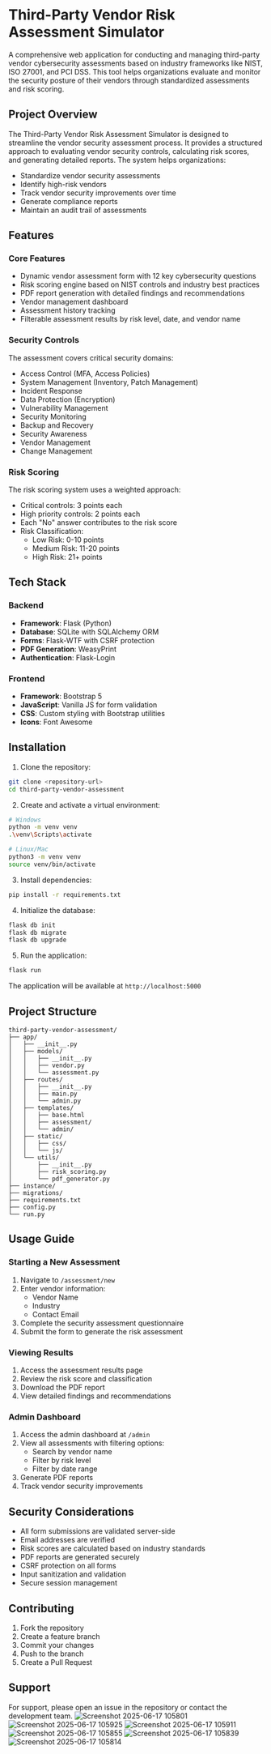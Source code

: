 # Third-Party Vendor Risk Assessment Simulator

A comprehensive web application for conducting and managing third-party vendor cybersecurity assessments based on industry frameworks like NIST, ISO 27001, and PCI DSS. This tool helps organizations evaluate and monitor the security posture of their vendors through standardized assessments and risk scoring.

## Project Overview

The Third-Party Vendor Risk Assessment Simulator is designed to streamline the vendor security assessment process. It provides a structured approach to evaluating vendor security controls, calculating risk scores, and generating detailed reports. The system helps organizations:

- Standardize vendor security assessments
- Identify high-risk vendors
- Track vendor security improvements over time
- Generate compliance reports
- Maintain an audit trail of assessments

## Features

### Core Features
- Dynamic vendor assessment form with 12 key cybersecurity questions
- Risk scoring engine based on NIST controls and industry best practices
- PDF report generation with detailed findings and recommendations
- Vendor management dashboard
- Assessment history tracking
- Filterable assessment results by risk level, date, and vendor name

### Security Controls
The assessment covers critical security domains:
- Access Control (MFA, Access Policies)
- System Management (Inventory, Patch Management)
- Incident Response
- Data Protection (Encryption)
- Vulnerability Management
- Security Monitoring
- Backup and Recovery
- Security Awareness
- Vendor Management
- Change Management

### Risk Scoring
The risk scoring system uses a weighted approach:
- Critical controls: 3 points each
- High priority controls: 2 points each
- Each "No" answer contributes to the risk score
- Risk Classification:
  - Low Risk: 0-10 points
  - Medium Risk: 11-20 points
  - High Risk: 21+ points

## Tech Stack

### Backend
- **Framework**: Flask (Python)
- **Database**: SQLite with SQLAlchemy ORM
- **Forms**: Flask-WTF with CSRF protection
- **PDF Generation**: WeasyPrint
- **Authentication**: Flask-Login

### Frontend
- **Framework**: Bootstrap 5
- **JavaScript**: Vanilla JS for form validation
- **CSS**: Custom styling with Bootstrap utilities
- **Icons**: Font Awesome

## Installation

1. Clone the repository:
```bash
git clone <repository-url>
cd third-party-vendor-assessment
```

2. Create and activate a virtual environment:
```bash
# Windows
python -m venv venv
.\venv\Scripts\activate

# Linux/Mac
python3 -m venv venv
source venv/bin/activate
```

3. Install dependencies:
```bash
pip install -r requirements.txt
```

4. Initialize the database:
```bash
flask db init
flask db migrate
flask db upgrade
```

5. Run the application:
```bash
flask run
```

The application will be available at `http://localhost:5000`

## Project Structure

```
third-party-vendor-assessment/
├── app/
│   ├── __init__.py
│   ├── models/
│   │   ├── __init__.py
│   │   ├── vendor.py
│   │   └── assessment.py
│   ├── routes/
│   │   ├── __init__.py
│   │   ├── main.py
│   │   └── admin.py
│   ├── templates/
│   │   ├── base.html
│   │   ├── assessment/
│   │   └── admin/
│   ├── static/
│   │   ├── css/
│   │   └── js/
│   └── utils/
│       ├── __init__.py
│       ├── risk_scoring.py
│       └── pdf_generator.py
├── instance/
├── migrations/
├── requirements.txt
├── config.py
└── run.py
```

## Usage Guide

### Starting a New Assessment
1. Navigate to `/assessment/new`
2. Enter vendor information:
   - Vendor Name
   - Industry
   - Contact Email
3. Complete the security assessment questionnaire
4. Submit the form to generate the risk assessment

### Viewing Results
1. Access the assessment results page
2. Review the risk score and classification
3. Download the PDF report
4. View detailed findings and recommendations

### Admin Dashboard
1. Access the admin dashboard at `/admin`
2. View all assessments with filtering options:
   - Search by vendor name
   - Filter by risk level
   - Filter by date range
3. Generate PDF reports
4. Track vendor security improvements

## Security Considerations

- All form submissions are validated server-side
- Email addresses are verified
- Risk scores are calculated based on industry standards
- PDF reports are generated securely
- CSRF protection on all forms
- Input sanitization and validation
- Secure session management

## Contributing

1. Fork the repository
2. Create a feature branch
3. Commit your changes
4. Push to the branch
5. Create a Pull Request

## Support

For support, please open an issue in the repository or contact the development team. 
![Screenshot 2025-06-17 105801](https://github.com/user-attachments/assets/010bbb7e-f989-48a3-a0bf-2efb309b02e1)
![Screenshot 2025-06-17 105925](https://github.com/user-attachments/assets/175c17bd-7e22-4467-8a82-f48284a934ba)
![Screenshot 2025-06-17 105911](https://github.com/user-attachments/assets/6e9f3b5b-61f1-4dac-accf-629f1fbe93c5)
![Screenshot 2025-06-17 105855](https://github.com/user-attachments/assets/337a0644-0c03-4ce7-967f-379656709f7e)
![Screenshot 2025-06-17 105839](https://github.com/user-attachments/assets/5094a48d-b082-43fd-abbe-8b9c5328c217)
![Screenshot 2025-06-17 105814](https://github.com/user-attachments/assets/05e0e299-a0bb-427b-92f8-84fb929f1f35)

